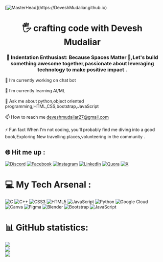 [![MasterHead](https://media-exp1.licdn.com/dms/imag...)](https://DeveshMudaliar.github.io)


<h1 align="center">🖐 crafting code with Devesh Mudaliar</h1>
<h3 align="center">📏 Indentation Enthusiast: Because Spaces Matter 🚀,Let's build something awesome together,passionate about leveraging technology to make positive impact .</h3>

🔭 I’m currently working on chat bot<br><br>🌱 I’m currently learning AI/ML<br><br>💬 Ask me about python,object oriented programming,HTML,CSS,bootstrap,JavaScript <br><br>📫 How to reach me deveshmudaliar27@gmail.com<br><br>⚡ Fun fact When I'm not coding, you'll probably find me diving into a good book,Exploring New travelling places,volunteering in the community .<br>


## 🌐 Hit me up :
[![Discord](https://img.shields.io/badge/Discord-%237289DA.svg?logo=discord&logoColor=white)](https://discord.gg/deveshmudaliar) [![Facebook](https://img.shields.io/badge/Facebook-%231877F2.svg?logo=Facebook&logoColor=white)](https://facebook.com/DeveshMudaliar) [![Instagram](https://img.shields.io/badge/Instagram-%23E4405F.svg?logo=Instagram&logoColor=white)](https://instagram.com/deveshmudaliar_) [![LinkedIn](https://img.shields.io/badge/LinkedIn-%230077B5.svg?logo=linkedin&logoColor=white)](https://linkedin.com/in/DeveshMudaliar) [![Quora](https://img.shields.io/badge/Quora-%23B92B27.svg?logo=Quora&logoColor=white)](https://quora.com/profile/deveshmudaliar) [![X](https://img.shields.io/badge/X-black.svg?logo=X&logoColor=white)](https://x.com/DeveshMudaliar) 

# 💻  My Tech Arsenal :
![C](https://img.shields.io/badge/c-%2300599C.svg?style=for-the-badge&logo=c&logoColor=white) ![C++](https://img.shields.io/badge/c++-%2300599C.svg?style=for-the-badge&logo=c%2B%2B&logoColor=white) ![CSS3](https://img.shields.io/badge/css3-%231572B6.svg?style=for-the-badge&logo=css3&logoColor=white) ![HTML5](https://img.shields.io/badge/html5-%23E34F26.svg?style=for-the-badge&logo=html5&logoColor=white) ![JavaScript](https://img.shields.io/badge/javascript-%23323330.svg?style=for-the-badge&logo=javascript&logoColor=%23F7DF1E) ![Python](https://img.shields.io/badge/python-3670A0?style=for-the-badge&logo=python&logoColor=ffdd54) ![Google Cloud](https://img.shields.io/badge/GoogleCloud-%234285F4.svg?style=for-the-badge&logo=google-cloud&logoColor=white) ![Canva](https://img.shields.io/badge/Canva-%2300C4CC.svg?style=for-the-badge&logo=Canva&logoColor=white) ![Figma](https://img.shields.io/badge/figma-%23F24E1E.svg?style=for-the-badge&logo=figma&logoColor=white) ![Blender](https://img.shields.io/badge/blender-%23F5792A.svg?style=for-the-badge&logo=blender&logoColor=white) ![Bootstrap](https://img.shields.io/badge/bootstrap-%238511FA.svg?style=for-the-badge&logo=bootstrap&logoColor=white) ![JavaScript](https://img.shields.io/badge/javascript-%23323330.svg?style=for-the-badge&logo=javascript&logoColor=%23F7DF1E)
# 📊 GitHub statistics:
![](https://github-readme-stats.vercel.app/api?username=deveshmudaliar&theme=highcontrast&hide_border=false&include_all_commits=true&count_private=false)<br/>
![](https://github-readme-streak-stats.herokuapp.com/?user=deveshmudaliar&theme=highcontrast&hide_border=false)<br/>
![](https://github-readme-stats.vercel.app/api/top-langs/?username=deveshmudaliar&theme=highcontrast&hide_border=false&include_all_commits=true&count_private=false&layout=compact)

<!-- Proudly created with GPRM ( https://gprm.itsvg.in ) -->
